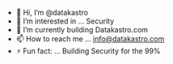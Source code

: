 - 👋 Hi, I’m @datakastro
- 👀 I’m interested in ... Security
- 🌱 I’m currently building Datakastro.com 
- 📫 How to reach me ... info@datakastro.com
- ⚡ Fun fact: ... Building Security for the 99%

<!---
datakastro/datakastro is a ✨ special ✨ repository because its `README.md` (this file) appears on your GitHub profile.
You can click the Preview link to take a look at your changes.
--->
